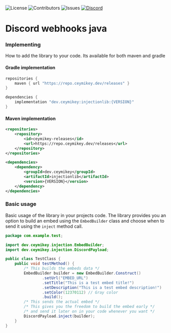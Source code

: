 ![License](https://img.shields.io/github/license/Ceymikey/InjectionLib?color=blue)
![Contributors](https://img.shields.io/github/contributors/Ceymikey/InjectionLib?color=blue)
![Issues](https://img.shields.io/github/issues/Ceymikey/InjectionLib?color=blue)
[![Discord](https://img.shields.io/badge/Discord-Click%20to%20Join-5865F2?logo=discord&logoColor=white)](https://discord.gg/MPuQEeZB4w)

# Discord webhooks java

### Implementing
How to add the library to your code. Its available for both maven and gradle
#### Gradle implementation
```gradle
repositories {
    maven { url "https://repo.ceymikey.dev/releases" }
}

dependencies {
    implementation "dev.ceymikey:injectionlib:{VERSION}"
}
```
#### Maven implementation
```xml
<repositories>
    <repository>
        <id>ceymikey-releases</id>
        <url>https://repo.ceymikey.dev/releases</url>
    </repository>
</repositories>

<dependencies>
    <dependency>
        <groupId>dev.ceymikey</groupId>
        <artifactId>injectionlib</artifactId>
        <version>{VERSION}</version>
    </dependency>
</dependencies>

```

### Basic usage
Basic usage of the library in your projects code. The library provides you an option to build
an embed using the `EmbedBuilder` class and choose when to send it using the `inject` method call.
```java
package com.example.test;

import dev.ceymikey.injection.EmbedBuilder;
import dev.ceymikey.injection.DiscordPayload;

public class TestClass {
    public void testMethod() {
        /* This builds the embeds data */
        EmbedBuilder builder = new EmbedBuilder.Construct()
                .setUrl("EMBED_URL")
                .setTitle("This is a test embed title!")
                .setDescription("This is a test embed description!")
                .setColor(12370112) // Gray color
                .build();
        /* This sends the actual embed */
        /* This gives you the freedom to build the embed early */
        /* and send it later on in your code whenever you want */
        DiscordPayload.inject(builder);
    }
}
```
